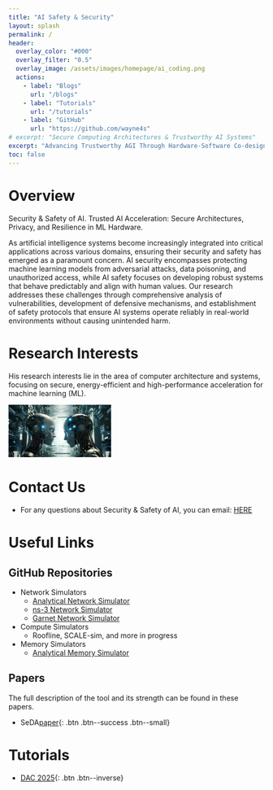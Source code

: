 ```yaml
---
title: "AI Safety & Security"
layout: splash
permalink: /
header:
  overlay_color: "#000"
  overlay_filter: "0.5"
  overlay_image: /assets/images/homepage/ai_coding.png
  actions:
    - label: "Blogs"
      url: "/blogs"
    - label: "Tutorials"
      url: "/tutorials"
    - label: "GitHub"
      url: "https://github.com/wayne4s"
# excerpt: "Secure Computing Architectures & Trustworthy AI Systems"
excerpt: "Advancing Trustworthy AGI Through Hardware-Software Co-design"
toc: false
---
```



# Overview
Security & Safety of AI. 
Trusted AI Acceleration: Secure Architectures, Privacy, and Resilience in ML Hardware.

As artificial intelligence systems become increasingly integrated into critical applications across various domains, ensuring their security and safety has emerged as a paramount concern. AI security encompasses protecting machine learning models from adversarial attacks, data poisoning, and unauthorized access, while AI safety focuses on developing robust systems that behave predictably and align with human values. Our research addresses these challenges through comprehensive analysis of vulnerabilities, development of defensive mechanisms, and establishment of safety protocols that ensure AI systems operate reliably in real-world environments without causing unintended harm.

# Research Interests

His research interests lie in the area of computer architecture and systems, focusing on secure, energy-efficient and high-performance acceleration for machine learning (ML).

<!-- Below is a concise visual summary: -->
<img src="/assets/images/homepage/security_safety_ai.jpg" alt="" width="40%"/>

# Contact Us
- For any questions about Security & Safety of AI, you can email: [HERE](xwminyang@gmail.com)

# Useful Links

## GitHub Repositories

- Network Simulators
  - [Analytical Network Simulator](https://github.com/astra-sim/astra-network-analytical)
  - [ns-3 Network Simulator](https://github.com/astra-sim/astra-network-ns3)
  - [Garnet Network Simulator](https://github.com/astra-sim/astra-network-garnet)
- Compute Simulators
  - Roofline, SCALE-sim, and more in progress
- Memory Simulators 
  - [Analytical Memory Simulator](https://github.com/astra-sim/astra-memory-analytical)

## Papers
The full description of the tool and its strength can be found in these papers.

- SeDA[paper](https://62dac.conference-program.com/presentation/?id=RESEARCH189&sess=sess149){: .btn .btn--success .btn--small}


# Tutorials
- [DAC 2025](/tutorials/dac-2025){: .btn .btn--inverse}
